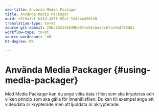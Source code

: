 ```yaml
---
seo-title: Använda Media Packager
title: Använda Media Packager
uuid: e5f8a3cf-b43d-437f-85a2-52d3ba4961d0
translation-type: tm+mt
source-git-commit: 29bc8323460d9be0fce66cbea7c6fce46df20d61
workflow-type: tm+mt
source-wordcount: '48'
ht-degree: 0%

---
```



# Använda Media Packager {#using-media-packager}

Med Media Packager kan du ange vilka data i filen som ska krypteras och vilken princip som ska gälla för innehållsfilen. Du kan till exempel ange att videodata är krypterade men att ljuddata är okrypterade.

